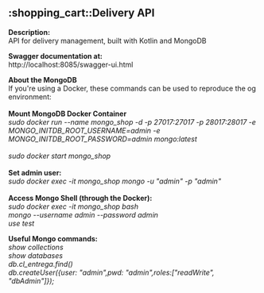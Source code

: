 <h2>:shopping_cart::Delivery API</h2>

<b>Description:</b><br/>
API for delivery management, built with Kotlin and MongoDB

<b>Swagger documentation at:</b><br/>
http://localhost:8085/swagger-ui.html

<b>About the MongoDB</b><br/>
If you're using a Docker, these commands can be used to reproduce the og environment:<br/><br/>
<b>Mount MongoDB Docker Container</b><br/>
<i>
sudo docker run --name mongo_shop -d -p 27017:27017 -p 28017:28017 -e MONGO_INITDB_ROOT_USERNAME=admin -e MONGO_INITDB_ROOT_PASSWORD=admin mongo:latest <br/><br/>
sudo docker start mongo_shop<br/><br/>
</i>
<b>Set admin user:</b><br/>
<i>
sudo docker exec -it mongo_shop mongo -u "admin" -p "admin"
</i><br/><br/>
<b>Access Mongo Shell (through the Docker):</b><br/>
<i>
sudo docker exec -it mongo_shop bash<br/>
mongo --username admin --password admin<br/>
use test
</i>

<p>
<b>Useful Mongo commands:</b><br/>
<i>show collections</i><br/>
<i>show databases</i><br/>
<i>db.cl_entrega.find()</i><br/>
<i>db.createUser({user: "admin",pwd: "admin",roles:["readWrite", "dbAdmin"]});</i>
</p>